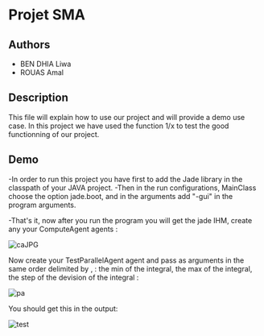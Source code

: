 # Projet SMA 

## Authors 
- BEN DHIA Liwa
- ROUAS Amal

## Description
This file will explain how to use our project and will provide a demo use case.
In this project we have used the function 1/x to test the good functionning of our project. 

## Demo
-In order to run this project you have first to add the Jade library in the classpath of your JAVA project.
-Then in the run configurations, MainClass choose the option jade.boot, and in the arguments add "-gui" in the program arguments.

-That's it, now after you run the program you will get the jade IHM, create any your ComputeAgent agents :

![caJPG](https://user-images.githubusercontent.com/37658985/207713543-642ced3e-a009-4e29-95f5-2b9936f7995e.JPG)

Now create your TestParallelAgent agent and pass as arguments in the same order delimited by , : the min of the integral, the max of the integral, the step of the devision of the integral :

![pa](https://user-images.githubusercontent.com/37658985/207713568-7a8a6cfc-5777-4fd3-bf15-e225b9f686b4.JPG)

You should get this in the output:

![test](https://user-images.githubusercontent.com/37658985/208200512-432b0171-14d5-49da-a4b4-5e59aa4930d6.JPG)
